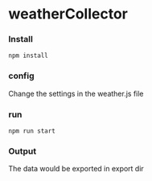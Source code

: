 # weatherCollector

### Install

```
npm install
```

### config

Change the settings in the weather.js file

### run

```
npm run start
```

### Output
The data would be exported in export dir
